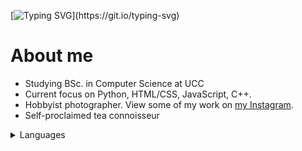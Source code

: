 [![Typing SVG](https://readme-typing-svg.demolab.com?font=Fira+Code&size=40&pause=1000&color=4707F7&repeat=false&width=600&height=65&lines=Hi%2C+I'm+M%C3%A1t%C3%A9+G.+Sa%C3%A1ry.)](https://git.io/typing-svg)
# About me

- Studying BSc. in Computer Science at UCC
- Current focus on Python, HTML/CSS, JavaScript, C++.
- Hobbyist photographer. View some of my work on [my Instagram](https://www.instagram.com/matesaary/).
- Self-proclaimed tea connoisseur

<!--START_SECTION:devmetics-->
<!--END_SECTION:devmetics-->

<details>
<summary>Languages</summary>

| Language  | Proficiency |
|----------:|-------------|
| English   | Fluent      |
| Hungarian | Native      |
| Russian   | Fluent      |
| German    | Basic       |
</details>

